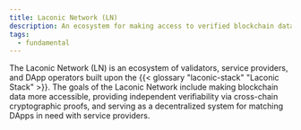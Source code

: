 ```yaml
---
title: Laconic Network (LN)
description: An ecosystem for making access to verified blockchain data simpler, faster, and more secure
tags:
  - fundamental
---
```


The Laconic Network (LN) is an ecosystem of validators, service providers, and DApp operators built upon the {{< glossary "laconic-stack" "Laconic Stack" >}}. The goals of the Laconic Network include making blockchain data more accessible, providing independent verifiability via cross-chain cryptographic proofs, and serving as a decentralized system for matching DApps in need with service providers.

